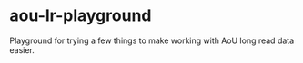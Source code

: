 # aou-lr-playground
Playground for trying a few things to make working with AoU long read data easier.
